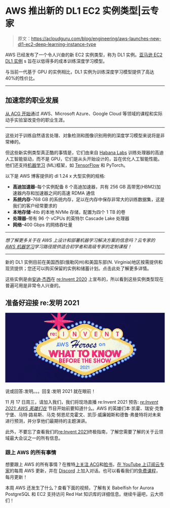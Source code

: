 # AWS 推出新的 DL1 EC2 实例类型|云专家

> 原文：<https://acloudguru.com/blog/engineering/aws-launches-new-dl1-ec2-deep-learning-instance-type>

AWS 已经发布了一个令人兴奋的新 EC2 实例类型，称为 DL1 实例。[亚马逊 EC2 DL1 实例](https://aws.amazon.com/ec2/instance-types/dl1/) s 旨在以低得多的成本训练深度学习模型。

与当前一代基于 GPU 的实例相比，DL1 实例为训练深度学习模型提供了高达 40%的性价比。

* * *

## 加速您的职业发展

[从 ACG 开始](https://acloudguru.com/pricing)通过 AWS、Microsoft Azure、Google Cloud 等领域的课程和实际动手实验室改变你的职业生涯。

* * *

这些对于训练自然语言处理、对象检测和图像识别用例的深度学习模型来说将是非常棒的。

但这些新实例类型真正酷的事情是，它们由来自 [Habana Labs](https://habana.ai/) 训练处理器的高迪人工智能驱动，而不是 GPU，它们是从头开始设计的，旨在优化人工智能性能。他们还支持[机器学习](https://acloudguru.com/blog/engineering/what-is-machine-learning-as-a-service-mlaas) (ML)框架，如 [TensorFlow](https://acloudguru.com/course/tensorflow-developer-certificate-exam-prep) 和 PyTorch。

以下是 AWS 博客提供的 dl 1.24 x 大型实例的规格:

*   **高迪加速器**–每个实例配备 8 个高迪加速器，共有 256 GB 高带宽(HBM2)加速器内存和加速器之间的高速 RDMA 通信
*   **系统内存**–768 GB 的系统内存，足以在内存中保存非常大的训练数据集，这是我们的客户经常要求的
*   **本地存储**–4tb 的本地 NVMe 存储，配置为四个 1 TB 的卷
*   **处理器**–带有 96 个 vCPUs 的英特尔 Cascade Lake 处理器
*   **网络**–400 Gbps 的网络吞吐量

* * *

*想了解更多关于在 AWS 上设计和部署机器学习解决方案的信息吗？云专家的 [AWS 机器学习](https://acloudguru.com/learning-paths/aws-machine-learning)学习路径提供适合初学者和高级专家的定制课程！*

* * *

新的 DL1 实例目前在美国西部(俄勒冈州)和美国东部(N. Virginia)地区按需提供和现货提供；您还可以购买保留的实例和储蓄计划。点击此处了解更多详情。

这些实例是由[安迪·杰西](https://acloudguru.com/blog/business/7-aws-predictions-as-jassy-moves-up-whats-next-for-aws)在 [re:Invent 2020](https://acloudguru.com/blog/tag/reinvent2020) 上宣布的，所以看到这些实例类型现在普遍可用是非常令人兴奋的。

## 准备好迎接 re:发明 2021

[![2021 re:Invent Pre-Show](img/6994ee477a5fa539a7bf90638d62f67e.png)](https://acloudguru.com/content/reinvent-2021-aws-heroes-on-what-to-know-before-the-show-webinar)

说或回答:发明。。。回复:发明 2021 就在眼前！

11 月 17 日周三，请加入我们，我们将现场直播 re:Invent 2021 预告: *[re:Invent 2021: AWS 英雄们在](https://acloudguru.com/content/reinvent-2021-aws-heroes-on-what-to-know-before-the-show-webinar)* 节目开始前要知道什么。AWS 的英雄们本·凯霍、瑞安·克鲁宁堡、马特·路易斯、马克·努恩尼克霍文、凯莎·威廉姆斯和德鲁·弗曼特将对未来进行预测，并分享他们最期待的主题演讲。

此外，不要忘了查看我们的[re:Invent 2021](https://acloudguru.com/blog/business/the-ultimate-guide-to-aws-reinvent-2021)终极指南，了解您需要了解的关于云领域最大会议之一的所有信息。

### 跟上 AWS 的所有事情

想要跟上 AWS 的所有事情？在推特[上关注 ACG](https://twitter.com/acloudguru)和[脸书](https://www.facebook.com/acloudguru)，[在 YouTube 上订阅云专家](https://www.youtube.com/c/AcloudGuru/?sub_confirmation=1)的每周 AWS 更新，并在 [Discord](http://discord.gg/acloudguru) 上加入对话。也可以看看我们的[免费课程](https://acloudguru.com/blog/news/whats-free-at-acg)，每月更新！

本周 AWS 还发生了什么？查看下面的视频，了解有关 Babelfish for Aurora PostgreSQL 和 EC2 支持访问 Red Hat 知识库的详细信息。继续牛逼吧，云大师们！